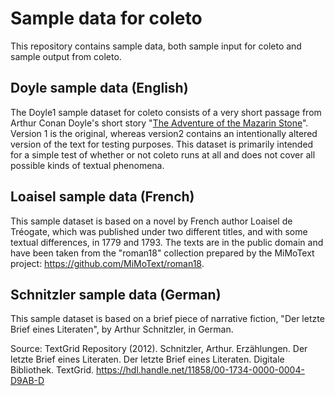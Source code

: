 # Sample data for coleto 

This repository contains sample data, both sample input for coleto and sample output from coleto. 

## Doyle sample data (English)

The Doyle1 sample dataset for coleto consists of a very short passage from Arthur Conan Doyle's short story "[The Adventure of the Mazarin Stone](https://en.wikipedia.org/wiki/The_Adventure_of_the_Mazarin_Stone)". Version 1 is the original, whereas version2 contains an intentionally altered version of the text for testing purposes. This dataset is primarily intended for a simple test of whether or not coleto runs at all and does not cover all possible kinds of textual phenomena. 

## Loaisel sample data (French)

This sample dataset is based on a novel by French author Loaisel de Tréogate, which was published under two different titles, and with some textual differences, in 1779 and 1793. The texts are in the public domain and have been taken from the "roman18" collection prepared by the MiMoText project: https://github.com/MiMoText/roman18. 

## Schnitzler sample data (German)

This sample dataset is based on a brief piece of narrative fiction, "Der letzte Brief eines Literaten", by Arthur Schnitzler, in German. 

Source: TextGrid Repository (2012). Schnitzler, Arthur. Erzählungen. Der letzte Brief eines Literaten. Der letzte Brief eines Literaten. Digitale Bibliothek. TextGrid. https://hdl.handle.net/11858/00-1734-0000-0004-D9AB-D 

